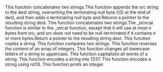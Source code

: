 This function concatenates two strings.This function appends the src string to the dest string, overwriting the terminating null byte (\0) at the end of dest, and then adds a terminating null byte and Returns a pointer to the resulting string dest.
This function concatenates two strings.The _strncat function is similar to the _strcat function, except that it will use at most n bytes from src; and src does not need to be null-terminated if it contains n or more bytes.Return a pointer to the resulting string dest.
This function  copies a string.
This function compares two strings.
This function reverses the content of an array of integers.
This function  changes all lowercase letters of a string to uppercase.
This function  capitalizes all words of a string.
This function encodes a string into 1337.
This function  encodes a string using rot13.
This function  prints an integer.
